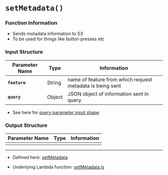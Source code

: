 # `setMetadata()`

### Function Information

- Sends metadata information to S3
- To be used for things like button presses etc

### Input Structure

| Parameter Name | Type | Information |
| ----------- | ----------- | ----------- |
| **`feature`** | String | name of feature from which request metadata is being sent |
| **`query`** | Object | JSON object of information sent in query |

- See here for [query parameter input shape]()

### Output Structure

| Parameter Name | Type | Information
| ----------- | ----------- | ----------- |
||||

___

- Defined here: [setMetadata](https://github.com/bracketengineering/quick-meals/blob/2d5008af9118de94462c417512302639d0137e27/app/apiScripts/apiCalls/apiCaller.js#L153)

- Underlying Lambda function: [setMetadata.js]()